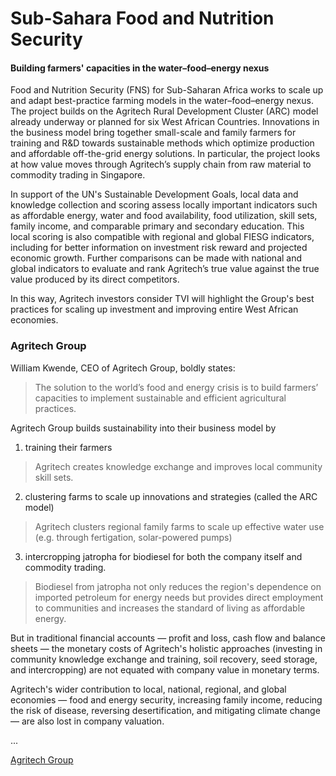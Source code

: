 # Sub-Sahara Food and Nutrition Security

#### Building farmers' capacities in the water–food–energy nexus

Food and Nutrition Security \(FNS\) for Sub-Saharan Africa works to scale up and adapt best-practice farming models in the water–food–energy nexus. The project builds on the Agritech Rural Development Cluster \(ARC\) model already underway or planned for six West African Countries. Innovations in the business model bring together small-scale and family farmers for training and R&D towards sustainable methods which optimize production and affordable off-the-grid energy solutions. In particular, the project looks at how value moves through Agritech’s supply chain from raw material to commodity trading in Singapore.

In support of the UN's Sustainable Development Goals, local data and knowledge collection and scoring assess locally important indicators such as affordable energy, water and food availability, food utilization, skill sets, family income, and comparable primary and secondary education. This local scoring is also compatible with regional and global FIESG indicators, including for better information on investment risk reward and projected economic growth. Further comparisons can be made with national and global indicators to evaluate and rank Agritech’s true value against the true value produced by its direct competitors.

In this way, Agritech investors consider TVI will highlight the Group's best practices for scaling up investment and improving entire West African economies.


### Agritech Group

William Kwende, CEO of Agritech Group, boldly states:

> The solution to the world’s food and energy crisis is to build farmers’ capacities to implement sustainable and efficient agricultural practices.

Agritech Group builds sustainability into their business model by

1. training their farmers
> Agritech creates knowledge exchange and improves local community skill sets.

2. clustering farms to scale up innovations and strategies (called the ARC model)
> Agritech clusters regional family farms to scale up effective water use (e.g. through fertigation, solar-powered pumps)

3. intercropping jatropha for biodiesel for both the company itself and commodity trading.
> Biodiesel from jatropha not only reduces the region's dependence on imported petroleum for energy needs but provides direct employment to communities and increases the standard of living as affordable energy.

But in traditional financial accounts — profit and loss, cash flow and balance sheets — the monetary costs of Agritech's holistic approaches (investing in community knowledge exchange and training, soil recovery, seed storage, and intercropping) are not equated with company value in monetary terms.

Agritech's wider contribution to local, national, regional, and global economies — food and energy security, increasing family income, reducing the risk of disease, reversing desertification, and mitigating climate change — are also lost in company valuation.

...


[Agritech Group](http://www.agritechgroup.com/)
